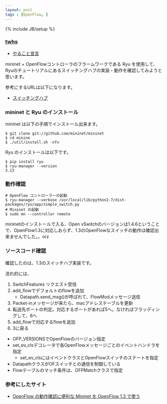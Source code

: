 ```yaml
---
layout: post
tags : [OpenFlow, ]
---
```

{% include JB/setup %}

### [twhs](https://github.com/twhs)

* [やること宣言](https://github.com/OkinawaDevOps/okinawadevops.github.com/issues/86)

mininet + OpenFlowコントローラのフラームワークである Ryu を使用して、Ryuのチュートリアルにあるスイッチングハブの実装・動作を確認してみようと思います。

参考にするURLは以下になります。

* [スイッチングハブ](http://osrg.github.io/ryu-book/ja/html/switching_hub.html)

### mininet と Ryu のインストール

mininet は以下の手順でインストール出来ます。

``` 
$ git clone git://github.com/mininet/mininet
$ cd minine
$ ./util/install.sh -nfv
```

Ryu のインストールは以下です。

```
$ pip install ryu
$ ryu-manager --version
3.13
```

### 動作確認

```
# OpenFlow コントローラーの起動
$ ryu-manager --verbose /usr/local/lib/python2.7/dist-packages/ryu/app/simple_switch.py
# Mininet の起動
$ sudo mn --controller remote
```

mininetのインストールで入る、Open vSwitchのバージョンは1.4.6ということで、OpenFlow1.3に対応しおらず、1.3のOpenFlowなスイッチの動作は確認出来ませんでした。。orz

### ソースコード確認

確認したのは、1.3のスイッチハブ実装です。

流れ的には、

1. SwitchFeatures リクエスト受信
2. add_flowでデフォルトのflowを追加
    * Datapath.send_msg()が呼ばれて、FlowModメッセージ送信
3. Packet-inメッセージが来たら、macアドレステーブルを更新
4. 転送先ポートの判定。対応するポートがあれば5へ。なければフラッディングして、6へ
5. add_flowで対応するflowを追加
6. 3に戻る

* OFP_VERSIONSでOpenFlowのバージョン指定
* set_ev_clsデコレータで各OpenFlowメッセージごとのイベントハンドラを指定
    * set_ev_clsにはイベントクラスとOpenFlowスイッチのステートを指定
* DatapathクラスがOFスイッチとの通信を制御している 
* Flowテーブルのマッチ条件は、OFPMatchクラスで指定

### 参考にしたサイト

* [OpenFlow の動作確認に便利な Mininet を OpenFlow 1.3 で使う](http://momijiame.tumblr.com/post/73412814308/openflow-mininet-openflow-1-3)

